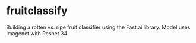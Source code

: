 # fruitclassify
Building a rotten vs. ripe fruit classifier using the Fast.ai library. Model uses Imagenet with Resnet 34.
